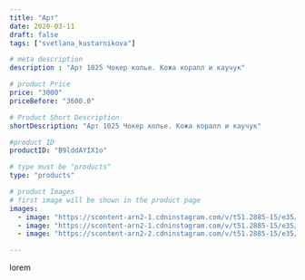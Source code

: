 ```yaml
---
title: "Арт"
date: 2020-03-11
draft: false
tags: ["svetlana_kustarnikova"]

# meta description
description : "Арт 1025 Чокер колье. Кожа коралл и каучук"

# product Price
price: "3000"
priceBefore: "3600.0"

# Product Short Description
shortDescription: "Арт 1025 Чокер колье. Кожа коралл и каучук"

#product ID
productID: "B9lddAYIX1o"

# type must be "products"
type: "products"

# product Images
# first image will be shown in the product page
images:
  - image: "https://scontent-arn2-1.cdninstagram.com/v/t51.2885-15/e35/89098553_116984269905676_1311894396361350156_n.jpg?_nc_ht=scontent-arn2-1.cdninstagram.com&_nc_cat=104&_nc_ohc=TmyKG8LDPLQAX9R8cQu&se=7&tp=1&oh=b4395146b64b7efd92cf529c7fbc840f&oe=60616065&ig_cache_key=MjI2MjM0MzkxODYzNzEzMDY3Mg%3D%3D.2"
  - image: "https://scontent-arn2-1.cdninstagram.com/v/t51.2885-15/e35/89666493_925317357897028_3537327834300130410_n.jpg?_nc_ht=scontent-arn2-1.cdninstagram.com&_nc_cat=104&_nc_ohc=O-GYYI-H99AAX_YilDP&se=7&tp=1&oh=d6b625cde1d67aa929424ad05d88f068&oe=605F2681&ig_cache_key=MjI2MjM0MzkxODY1NDAzNDc5NQ%3D%3D.2"
  - image: "https://scontent-arn2-2.cdninstagram.com/v/t51.2885-15/e35/89836164_246873299805816_7174351562796292530_n.jpg?_nc_ht=scontent-arn2-2.cdninstagram.com&_nc_cat=100&_nc_ohc=kJ5jM96_6rEAX99r0Cu&se=7&tp=1&oh=b4a357768b611c9a665fd2227beac482&oe=606146B5&ig_cache_key=MjI2MjM0MzkxODY2MjQzMDYwMA%3D%3D.2"

---
```

lorem
